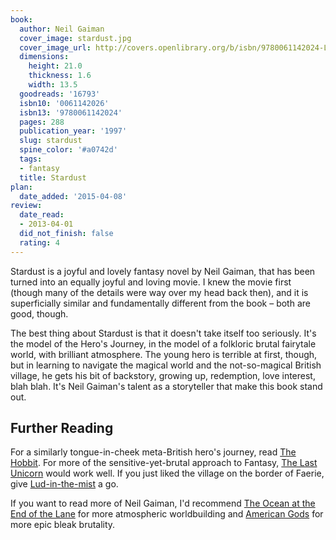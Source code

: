 ```yaml
---
book:
  author: Neil Gaiman
  cover_image: stardust.jpg
  cover_image_url: http://covers.openlibrary.org/b/isbn/9780061142024-L.jpg
  dimensions:
    height: 21.0
    thickness: 1.6
    width: 13.5
  goodreads: '16793'
  isbn10: '0061142026'
  isbn13: '9780061142024'
  pages: 288
  publication_year: '1997'
  slug: stardust
  spine_color: '#a0742d'
  tags:
  - fantasy
  title: Stardust
plan:
  date_added: '2015-04-08'
review:
  date_read:
  - 2013-04-01
  did_not_finish: false
  rating: 4
---
```


Stardust is a joyful and lovely fantasy novel by Neil Gaiman, that has been turned into an equally joyful and loving
movie. I knew the movie first (though many of the details were way over my head back then), and it is superficially
similar and fundamentally different from the book – both are good, though.

The best thing about Stardust is that it doesn't take itself too seriously. It's the model of the Hero's Journey, in the
model of a folkloric brutal fairytale world, with brilliant atmosphere. The young hero is terrible at first, though, but
in learning to navigate the magical world and the not-so-magical British village, he gets his bit of backstory, growing
up, redemption, love interest, blah blah. It's Neil Gaiman's talent as a storyteller that make this book stand out.

## Further Reading

For a similarly tongue-in-cheek meta-British hero's journey, read [The
Hobbit](https://books.rixx.de/reviews/2000/the-hobbit-or-there-and-back-again). For more of the sensitive-yet-brutal
approach to Fantasy, [The Last Unicorn](https://books.rixx.de/reviews/2017/the-last-unicorn) would work well. If you
just liked the village on the border of Faerie, give
[Lud-in-the-mist](https://books.rixx.de/reviews/2019/lud-in-the-mist) a go.

If you want to read more of Neil Gaiman, I'd recommend [The Ocean at the End of the
Lane](https://books.rixx.de/reviews/2015/the-ocean-at-the-end-of-the-lane) for more atmospheric worldbuilding and
[American Gods](https://books.rixx.de/reviews/2012/american-gods) for more epic bleak brutality.
